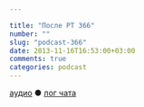 ```yaml
---

title: "После РТ 366"
number: ""
slug: "podcast-366"
date: 2013-11-16T16:53:00+03:00
comments: true
categories: podcast 
---
```

[аудио](http://cdn.radio-t.com/rt366post.mp3) ● [лог чата](http://chat.radio-t.com/logs/radio-t-366.html) <audio src="http://cdn.radio-t.com/rt366post.mp3" preload="none">
